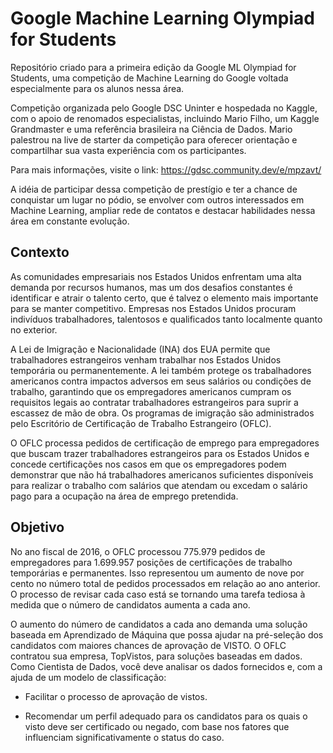 # Google Machine Learning Olympiad for Students

Repositório criado para a primeira edição da Google ML Olympiad for Students, uma competição de Machine Learning do Google voltada especialmente para os alunos nessa área.

Competição organizada pelo Google DSC Uninter e hospedada no Kaggle, com o apoio de renomados especialistas, incluindo Mario Filho, um Kaggle Grandmaster e uma referência brasileira na Ciência de Dados. Mario palestrou na live de starter da competição para oferecer orientação e compartilhar sua vasta experiência com os participantes.

Para mais informações, visite o link: https://gdsc.community.dev/e/mpzavt/

A idéia de participar dessa competição de prestígio e ter a chance de conquistar um lugar no pódio, se envolver com outros interessados em Machine Learning, ampliar  rede de contatos e destacar habilidades nessa área em constante evolução.

## Contexto

As comunidades empresariais nos Estados Unidos enfrentam uma alta demanda por recursos humanos, mas um dos desafios constantes é identificar e atrair o talento certo, que é talvez o elemento mais importante para se manter competitivo. Empresas nos Estados Unidos procuram indivíduos trabalhadores, talentosos e qualificados tanto localmente quanto no exterior.

A Lei de Imigração e Nacionalidade (INA) dos EUA permite que trabalhadores estrangeiros venham trabalhar nos Estados Unidos temporária ou permanentemente. A lei também protege os trabalhadores americanos contra impactos adversos em seus salários ou condições de trabalho, garantindo que os empregadores americanos cumpram os requisitos legais ao contratar trabalhadores estrangeiros para suprir a escassez de mão de obra. Os programas de imigração são administrados pelo Escritório de Certificação de Trabalho Estrangeiro (OFLC).

O OFLC processa pedidos de certificação de emprego para empregadores que buscam trazer trabalhadores estrangeiros para os Estados Unidos e concede certificações nos casos em que os empregadores podem demonstrar que não há trabalhadores americanos suficientes disponíveis para realizar o trabalho com salários que atendam ou excedam o salário pago para a ocupação na área de emprego pretendida.

## Objetivo

No ano fiscal de 2016, o OFLC processou 775.979 pedidos de empregadores para 1.699.957 posições de certificações de trabalho temporárias e permanentes. Isso representou um aumento de nove por cento no número total de pedidos processados em relação ao ano anterior. O processo de revisar cada caso está se tornando uma tarefa tediosa à medida que o número de candidatos aumenta a cada ano.

O aumento do número de candidatos a cada ano demanda uma solução baseada em Aprendizado de Máquina que possa ajudar na pré-seleção dos candidatos com maiores chances de aprovação de VISTO. O OFLC contratou sua empresa, TopVistos, para soluções baseadas em dados. Como Cientista de Dados, você deve analisar os dados fornecidos e, com a ajuda de um modelo de classificação:

- Facilitar o processo de aprovação de vistos.

- Recomendar um perfil adequado para os candidatos para os quais o visto deve ser certificado ou negado, com base nos fatores que influenciam significativamente o status do caso.
